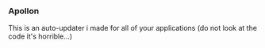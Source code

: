 ### Apollon

This is an auto-updater i made for all of your applications
(do not look at the code it's horrible...)
